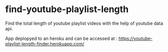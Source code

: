 # find-youtube-playlist-length
Find the total length of youtube playlist videos with the help of youtube data api.


App deplopyed to an heroku and can be accessed at : https://youtube-playlist-length-finder.herokuapp.com/
